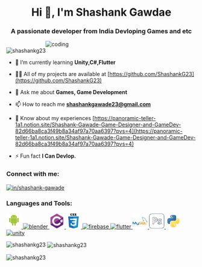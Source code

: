 <h1 align="center">Hi 👋, I'm Shashank Gawdae</h1>
<h3 align="center">A passionate developer from India Devloping Games and etc</h3>
<img align="right" alt="coding" width="400" src="[https://user-images.githubusercontent.com/55389276/140866485-8fb1c876-9a8f-4d6a-98dc-08c4981eaf70.gif](https://pin.it/72XzgYqfQ)">


<p align="left"> <img src="https://komarev.com/ghpvc/?username=shashankg23&label=Profile%20views&color=0e75b6&style=flat" alt="shashankg23" /> </p>

- 🌱 I’m currently learning **Unity,C#,Flutter**

- 👨‍💻 All of my projects are available at [https://github.com/ShashankG23](https://github.com/ShashankG23)

- 💬 Ask me about **Games, Game Development**

- 📫 How to reach me **shashankgawade23@gmail.com**

- 📄 Know about my experiences [https://panoramic-teller-1a1.notion.site/Shashank-Gawade-Game-Designer-and-GameDev-82d66ba8ca3f49b8a34af97a70aa6397?pvs=4](https://panoramic-teller-1a1.notion.site/Shashank-Gawade-Game-Designer-and-GameDev-82d66ba8ca3f49b8a34af97a70aa6397?pvs=4)

- ⚡ Fun fact **I Can Devlop.**

<h3 align="left">Connect with me:</h3>
<p align="left">
<a href="https://linkedin.com/in/in/shashank-gawade" target="blank"><img align="center" src="https://raw.githubusercontent.com/rahuldkjain/github-profile-readme-generator/master/src/images/icons/Social/linked-in-alt.svg" alt="in/shashank-gawade" height="30" width="40" /></a>
</p>

<h3 align="left">Languages and Tools:</h3>
<p align="left"> <a href="https://developer.android.com" target="_blank" rel="noreferrer"> <img src="https://raw.githubusercontent.com/devicons/devicon/master/icons/android/android-original-wordmark.svg" alt="android" width="40" height="40"/> </a> <a href="https://www.blender.org/" target="_blank" rel="noreferrer"> <img src="https://download.blender.org/branding/community/blender_community_badge_white.svg" alt="blender" width="40" height="40"/> </a> <a href="https://www.w3schools.com/cs/" target="_blank" rel="noreferrer"> <img src="https://raw.githubusercontent.com/devicons/devicon/master/icons/csharp/csharp-original.svg" alt="csharp" width="40" height="40"/> </a> <a href="https://www.w3schools.com/css/" target="_blank" rel="noreferrer"> <img src="https://raw.githubusercontent.com/devicons/devicon/master/icons/css3/css3-original-wordmark.svg" alt="css3" width="40" height="40"/> </a> <a href="https://firebase.google.com/" target="_blank" rel="noreferrer"> <img src="https://www.vectorlogo.zone/logos/firebase/firebase-icon.svg" alt="firebase" width="40" height="40"/> </a> <a href="https://flutter.dev" target="_blank" rel="noreferrer"> <img src="https://www.vectorlogo.zone/logos/flutterio/flutterio-icon.svg" alt="flutter" width="40" height="40"/> </a> <a href="https://www.mysql.com/" target="_blank" rel="noreferrer"> <img src="https://raw.githubusercontent.com/devicons/devicon/master/icons/mysql/mysql-original-wordmark.svg" alt="mysql" width="40" height="40"/> </a> <a href="https://www.photoshop.com/en" target="_blank" rel="noreferrer"> <img src="https://raw.githubusercontent.com/devicons/devicon/master/icons/photoshop/photoshop-line.svg" alt="photoshop" width="40" height="40"/> </a> <a href="https://www.python.org" target="_blank" rel="noreferrer"> <img src="https://raw.githubusercontent.com/devicons/devicon/master/icons/python/python-original.svg" alt="python" width="40" height="40"/> </a> <a href="https://unity.com/" target="_blank" rel="noreferrer"> <img src="https://www.vectorlogo.zone/logos/unity3d/unity3d-icon.svg" alt="unity" width="40" height="40"/> </a> </p>

<p><img align="left" src="https://github-readme-stats.vercel.app/api/top-langs?username=shashankg23&show_icons=true&locale=en&layout=compact" alt="shashankg23" /></p>

<p>&nbsp;<img align="center" src="https://github-readme-stats.vercel.app/api?username=shashankg23&show_icons=true&locale=en" alt="shashankg23" /></p>

<p><img align="center" src="https://github-readme-streak-stats.herokuapp.com/?user=shashankg23&" alt="shashankg23" /></p>
